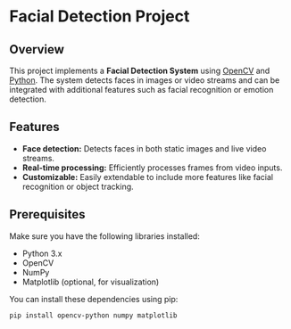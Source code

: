 # Facial Detection Project

## Overview

This project implements a **Facial Detection System** using [OpenCV](https://opencv.org/) and [Python](https://www.python.org/). The system detects faces in images or video streams and can be integrated with additional features such as facial recognition or emotion detection.

## Features

- **Face detection:** Detects faces in both static images and live video streams.
- **Real-time processing:** Efficiently processes frames from video inputs.
- **Customizable:** Easily extendable to include more features like facial recognition or object tracking.

## Prerequisites

Make sure you have the following libraries installed:

- Python 3.x
- OpenCV
- NumPy
- Matplotlib (optional, for visualization)
  
You can install these dependencies using pip:

```bash
pip install opencv-python numpy matplotlib
